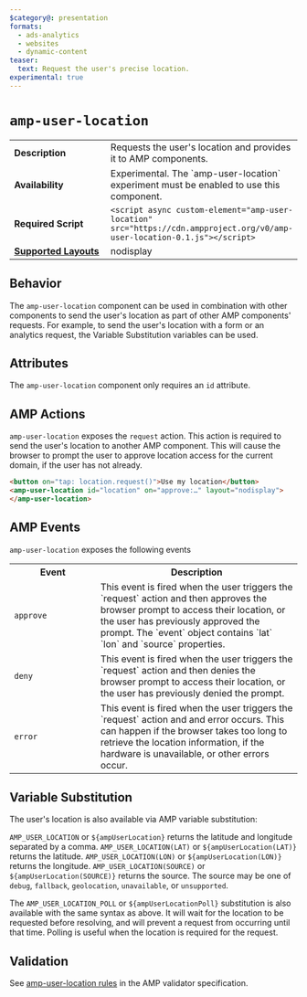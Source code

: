 ```yaml
---
$category@: presentation
formats:
  - ads-analytics
  - websites
  - dynamic-content
teaser:
  text: Request the user's precise location.
experimental: true
---
```

<!--
Copyright 2019 The AMP HTML Authors. All Rights Reserved.

Licensed under the Apache License, Version 2.0 (the "License");
you may not use this file except in compliance with the License.
You may obtain a copy of the License at

      http://www.apache.org/licenses/LICENSE-2.0

Unless required by applicable law or agreed to in writing, software
distributed under the License is distributed on an "AS-IS" BASIS,
WITHOUT WARRANTIES OR CONDITIONS OF ANY KIND, either express or implied.
See the License for the specific language governing permissions and
limitations under the License.
-->

# `amp-user-location`

<table>
  <tr>
    <td width="40%"><strong>Description</strong></td>
    <td>Requests the user's location and provides it to AMP components.</td>
  </tr>
  <tr>
    <td width="40%"><strong>Availability</strong></td>
    <td>Experimental. The `amp-user-location` experiment must be enabled to use this component.</td>
  </tr>
  <tr>
    <td width="40%"><strong>Required Script</strong></td>
    <td><code>&lt;script async custom-element="amp-user-location" src="https://cdn.ampproject.org/v0/amp-user-location-0.1.js">&lt;/script></code></td>
  </tr>
  <tr>
    <td class="col-fourty"><strong><a href="https://www.ampproject.org/docs/guides/responsive/control_layout.html">Supported Layouts</a></strong></td>
    <td>nodisplay</td>
  </tr>
  <!-- TODO(cvializ) -->
  <!-- <tr>
    <td width="40%"><strong>Examples</strong></td>
    <td>FILL THIS IN</td>
  </tr> -->
</table>

## Behavior

The `amp-user-location` component can be used in combination with other components to
send the user's location as part of other AMP components' requests. For example, to send the user's
location with a form or an analytics request, the Variable Substitution variables can be used.

## Attributes

The `amp-user-location` component only requires an `id` attribute.

## AMP Actions

`amp-user-location` exposes the `request` action. This action is required to send the user's location
to another AMP component. This will cause the browser to prompt the user to approve location access
for the current domain, if the user has not already.

```html
<button on="tap: location.request()">Use my location</button>
<amp-user-location id="location" on="approve:…" layout="nodisplay">
</amp-user-location>
```

## AMP Events

`amp-user-location` exposes the following events

<table>
<tr>
<th width="30%">Event</th>
<th>Description</th>
</tr>
<tr>
<td><code>approve</code></td>
<td>This event is fired when the user triggers the `request` action and then approves the browser prompt to access their location, or the user has previously approved the prompt. The `event` object contains `lat` `lon` and `source` properties.</td>
</tr>
<tr>
<td><code>deny</code></td>
<td>This event is fired when the user triggers the `request` action and then denies the browser prompt to access their location, or the user has previously denied the prompt.</td>
</tr>
<td><code>error</code></td>
<td>This event is fired when the user triggers the `request` action and and error occurs. This can happen if the browser takes too long to retrieve the location information, if the hardware is unavailable, or other errors occur.</td>
</tr>
</table>

## Variable Substitution

The user's location is also available via AMP variable substitution:

`AMP_USER_LOCATION` or `${ampUserLocation}` returns the latitude and longitude separated by a comma.
`AMP_USER_LOCATION(LAT)` or `${ampUserLocation(LAT)}` returns the latitude.
`AMP_USER_LOCATION(LON)` or `${ampUserLocation(LON)}` returns the longitude.
`AMP_USER_LOCATION(SOURCE)` or `${ampUserLocation(SOURCE)}` returns the source. The source may be one of `debug`, `fallback`, `geolocation`, `unavailable`, or `unsupported`.

The `AMP_USER_LOCATION_POLL` or `${ampUserLocationPoll}` substitution is also available with the same
syntax as above. It will wait for the location to be requested before resolving, and will prevent a
request from occurring until that time. Polling is useful when the location is required for the request.

## Validation
See [amp-user-location rules](https://github.com/ampproject/amphtml/blob/master/extensions/amp-user-location/validator-amp-user-location.protoascii) in the AMP validator specification.
